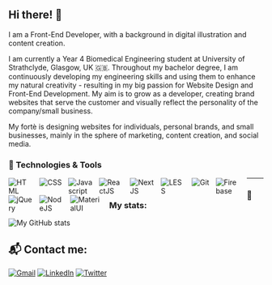 ## Hi there! 👋

I am a Front-End Developer, with a background in digital illustration and content creation.

I am currently a Year 4 Biomedical Engineering student at University of Strathclyde, Glasgow, UK 🇬🇧. Throughout my bachelor degree, I am continuously developing my engineering skills and using them to enhance my natural creativity - resulting in my big passion for Website Design and Front-End Development. My aim is to grow as a developer, creating brand websites that serve the customer and visually reflect the personality of the company/small business.

My fortè is designing websites for individuals, personal brands, and small businesses, mainly in the sphere of marketing, content creation, and social media.

### 🧰 Technologies & Tools
<img align="left" style="padding-right: 10px; max-width: 3rem !important" alt="HTML" src="https://cdn.jsdelivr.net/gh/devicons/devicon/icons/html5/html5-original.svg"/>
<img align="left" style="padding-right: 10px; max-width: 3rem !important" alt="CSS" src="https://cdn.jsdelivr.net/gh/devicons/devicon/icons/css3/css3-original.svg"/>
<img align="left" style="padding-right: 10px; max-width: 3rem !important" alt="Javascript" src="https://cdn.jsdelivr.net/gh/devicons/devicon/icons/javascript/javascript-original.svg"/>
<img align="left" style="padding-right: 10px; max-width: 3rem !important" alt="ReactJS" src="https://cdn.jsdelivr.net/gh/devicons/devicon/icons/react/react-original.svg"/>
<img align="left" style="padding-right: 10px; max-width: 3rem !important" alt="NextJS" src="https://cdn.jsdelivr.net/gh/devicons/devicon/icons/nextjs/nextjs-original.svg"/>
<img align="left" style="padding-right: 10px; max-width: 3rem !important" alt="LESS" src="https://cdn.jsdelivr.net/gh/devicons/devicon/icons/less/less-plain-wordmark.svg"/>
<img align="left" style="padding-right: 10px; max-width: 3rem !important" alt="Git" src="https://cdn.jsdelivr.net/gh/devicons/devicon/icons/git/git-original.svg"/>
<img align="left" style="padding-right: 10px; max-width: 3rem !important" alt="Firebase" src="https://cdn.jsdelivr.net/gh/devicons/devicon/icons/firebase/firebase-plain.svg"/>
<img align="left" style="padding-right: 10px; max-width: 3rem !important" alt="jQuery" src="https://cdn.jsdelivr.net/gh/devicons/devicon/icons/jquery/jquery-original.svg"/>
<img align="left" style="padding-right: 10px; max-width: 3rem !important" alt="NodeJS" src="https://cdn.jsdelivr.net/gh/devicons/devicon/icons/nodejs/nodejs-original.svg"/>
<img align="left" style="padding-right: 10px; max-width: 4rem !important" alt="MaterialUI" src="https://cdn.jsdelivr.net/gh/devicons/devicon/icons/materialui/materialui-original.svg"/>

---

### 🧬 My stats:
![My GitHub stats](https://github-readme-stats.vercel.app/api?username=yassenshopov&count_private=true&show_icons=true&theme=tokyonight)


## 📬️ Contact me:

[![Gmail](https://img.shields.io/badge/Gmail-D14836?style=for-the-badge&logo=gmail&logoColor=white)](mailto:yassenshopov00@gmail.com)
[![LinkedIn](https://img.shields.io/badge/LinkedIn-0077B5?style=for-the-badge&logo=linkedin&logoColor=white)](https://linkedin.com/in/yassenshopov)
[![Twitter](https://img.shields.io/badge/Twitter-1DA1F2?style=for-the-badge&logo=twitter&logoColor=white)](https://twitter.com/yassenshopov)

<!--
**yassenshopov/yassenshopov** is a ✨ _special_ ✨ repository because its `README.md` (this file) appears on your GitHub profile.

Here are some ideas to get you started:

- 🔭 I’m currently working on ...
- 🌱 I’m currently learning ...
- 👯 I’m looking to collaborate on ...
- 🤔 I’m looking for help with ...
- 💬 Ask me about ...
- 📫 How to reach me: ...
- 😄 Pronouns: ...
- ⚡ Fun fact: ...
-->
